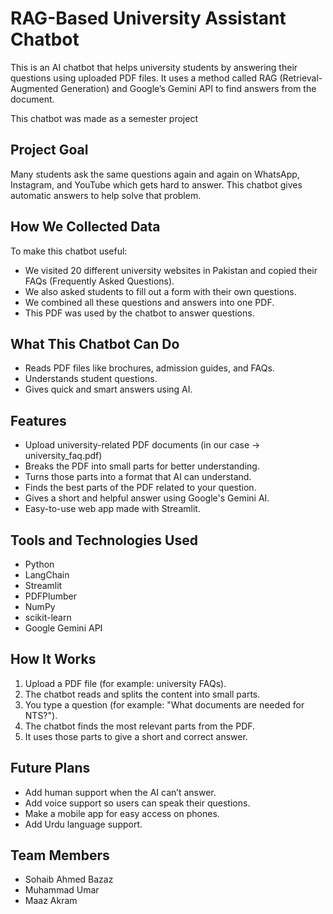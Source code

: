 # RAG-Based University Assistant Chatbot

This is an AI chatbot that helps university students by answering their questions using uploaded PDF files. It uses a method called RAG (Retrieval-Augmented Generation) and Google’s Gemini API to find answers from the document.

This chatbot was made as a semester project


## Project Goal

Many students ask the same questions again and again on WhatsApp, Instagram, and YouTube which gets hard to answer. This chatbot gives automatic answers to help solve that problem.



## How We Collected Data

To make this chatbot useful:

- We visited 20 different university websites in Pakistan and copied their FAQs (Frequently Asked Questions).
- We also asked students to fill out a form with their own questions.
- We combined all these questions and answers into one PDF.
- This PDF was used by the chatbot to answer questions.



## What This Chatbot Can Do

- Reads PDF files like brochures, admission guides, and FAQs.
- Understands student questions.
- Gives quick and smart answers using AI.


## Features

- Upload university-related PDF documents (in our case -> university_faq.pdf)
- Breaks the PDF into small parts for better understanding.
- Turns those parts into a format that AI can understand.
- Finds the best parts of the PDF related to your question.
- Gives a short and helpful answer using Google's Gemini AI.
- Easy-to-use web app made with Streamlit.



## Tools and Technologies Used

- Python
- LangChain
- Streamlit
- PDFPlumber
- NumPy
- scikit-learn
- Google Gemini API


## How It Works

1. Upload a PDF file (for example: university FAQs).
2. The chatbot reads and splits the content into small parts.
3. You type a question (for example: "What documents are needed for NTS?").
4. The chatbot finds the most relevant parts from the PDF.
5. It uses those parts to give a short and correct answer.


## Future Plans

- Add human support when the AI can’t answer.
- Add voice support so users can speak their questions.
- Make a mobile app for easy access on phones.
- Add Urdu language support.


## Team Members

- Sohaib Ahmed Bazaz
- Muhammad Umar 
- Maaz Akram 


